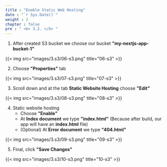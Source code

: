 ```yaml
---
title : "Enable Static Web Hosting"
date : "`r Sys.Date()`"
weight : 2
chapter : false
pre : " <b> 3.2. </b> "
---
```


1. After created S3 bucket we choose our bucket **"my-nextjs-app-bucket-1"**

{{< img src="images/3.s3/06-s3.png" title="06-s3" >}}

2. Choose **"Properties"** tab

{{< img src="images/3.s3/07-s3.png" title="07-s3" >}}

3. Scroll down and at the tab **Static Website Hosting** choose **"Edit"**

{{< img src="images/3.s3/08-s3.png" title="08-s3" >}}

4. Static website hosting
   - Choose **"Enable"**
   - At **Index document** we type **"index.html"** (Because after build, our app will have an **index.html** file)
   - (Optional) At **Error document** we type **"404.html"**

{{< img src="images/3.s3/09-s3.png" title="09-s3" >}}

5. Final, click **"Save Changes"**

{{< img src="images/3.s3/10-s3.png" title="10-s3" >}}
